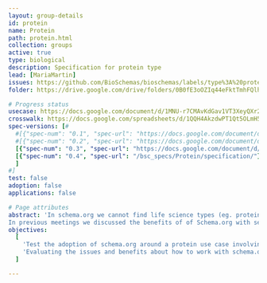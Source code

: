 ```yaml
---
layout: group-details
id: protein
name: Protein
path: protein.html
collection: groups
active: true
type: biological
description: Specification for protein type
lead: [MariaMartin]
issues: https://github.com/BioSchemas/bioschemas/labels/type%3A%20protein
folder: https://drive.google.com/drive/folders/0B0fE3oOZIq44eFktTmhFQlhLeDA

# Progress status
usecase: https://docs.google.com/document/d/1MNU-r7CMAvKdGav1VT3XeyQXr2XwRA6JXDsoWoA0R1E
crosswalk: https://docs.google.com/spreadsheets/d/1QQH4AkzdwPT1Qt5OLmH5HosLpkFU7khwE4Ql9_Cb9ZQ
spec-versions: [#
  #[{"spec-num": "0.1", "spec-url": "https://docs.google.com/document/d/1fn-of4cxGJLYiw1G3-KepZsIE0Ptq4GSx-h3jPmvdvc"},
  #[{"spec-num": "0.2", "spec-url": "https://docs.google.com/document/d/1fn-of4cxGJLYiw1G3-KepZsIE0Ptq4GSx-h3jPmvdvc"}
  [{"spec-num": "0.3", "spec-url": "https://docs.google.com/document/d/14Wg-Rv9rri8pLRUP9FkVRq6geFuwb5mWbZos6MvxH6w"}],
  [{"spec-num": "0.4", "spec-url": "/bsc_specs/Protein/specification/"}]
  ]
#]
test: false
adoption: false
applications: false

# Page attributes
abstract: 'In schema.org we cannot find life science types (eg. protein, gene, biological pathway) except those types that overlap with healthcare and medicine domains defined by the health schema.org extension (eg. drug, artery).
In previous meetings we discussed the benefits of of Schema.org with several data providers but we also came with a list of concerns that need to be evaluated to be able to encourage data providers to adopt Bioschemas.'
objectives:
  [
    'Test the adoption of schema.org around a protein use case involving protein resources.',
    'Evaluating the issues and benefits about how to work with schema.org and Bioschemas'
  ]

---
```

